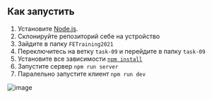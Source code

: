 
## Как запустить

1. Установите [Node.js](https://nodejs.org/en/download/).
2. Склонируйте репозиторий себе на устройство  
4. Зайдите в папку `FETraining2021`
5. Переключитесь на ветку `task-09` и перейдите в папку `task-09`
5. Установите все зависимости [`npm install`](https://docs.npmjs.com/cli/install)  
6. Запустите сервер `npm run server`
7. Паралельно запустите клиент `npm run dev`

![image](https://user-images.githubusercontent.com/60567379/148252774-35d2dedf-363c-407c-a189-f4697a94b7b2.png)
